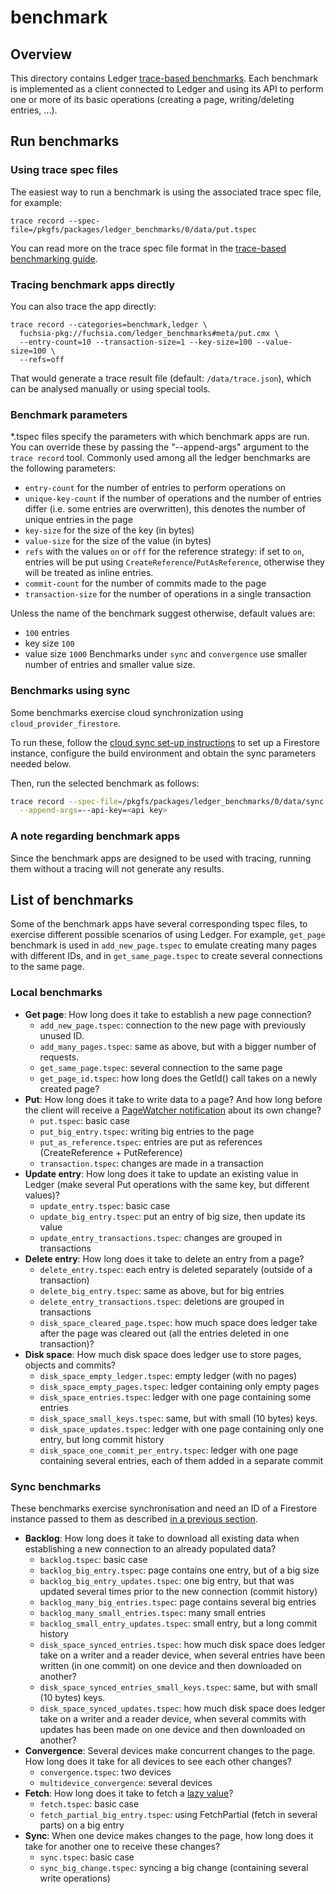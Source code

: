 # benchmark

## Overview
This directory contains Ledger [trace-based benchmarks]. Each benchmark is
implemented as a client connected to Ledger and using its API to perform one or
more of its basic operations (creating a page, writing/deleting entries, ...).

## Run benchmarks

### Using trace spec files
The easiest way to run a benchmark is using the associated trace spec file,
for example:

```
trace record --spec-file=/pkgfs/packages/ledger_benchmarks/0/data/put.tspec
```

You can read more on the trace spec file format in the [trace-based benchmarking
guide](https://fuchsia.googlesource.com/garnet/+/master/docs/benchmarking.md#Specification-file).

### Tracing benchmark apps directly
You can also trace the app directly:

```
trace record --categories=benchmark,ledger \
  fuchsia-pkg://fuchsia.com/ledger_benchmarks#meta/put.cmx \
  --entry-count=10 --transaction-size=1 --key-size=100 --value-size=100 \
  --refs=off
```

That would generate a trace result file (default: `/data/trace.json`), which can
be analysed manually or using special tools.

### Benchmark parameters

\*.tspec files specify the parameters with which benchmark apps are run. You can
override these by passing the "--append-args" argument to the `trace record`
tool.
Commonly used among all the ledger benchmarks are the following parameters:

* `entry-count` for the number of entries to perform operations on
* `unique-key-count` if the number of operations and the number of entries
  differ (i.e. some entries are overwritten), this denotes the number of unique
  entries in the page
* `key-size` for the size of the key (in bytes)
* `value-size` for the size of the value (in bytes)
* `refs` with the values `on` or `off` for the reference strategy: if set to
  `on`, entries will be put using `CreateReference`/`PutAsReference`, otherwise
  they will be treated as inline entries.
* `commit-count` for the number of commits made to the page
* `transaction-size` for the number of operations in a single transaction

Unless the name of the benchmark suggest otherwise, default values are:
* `100` entries
* key size `100`
* value size `1000`
Benchmarks under `sync` and `convergence` use smaller number of entries and
smaller value size.

### Benchmarks using sync

Some benchmarks exercise cloud synchronization using `cloud_provider_firestore`.

To run these, follow the [cloud sync set-up instructions] to set up a Firestore instance,
configure the build environment and obtain the sync parameters needed below.

Then, run the selected benchmark as follows:

```sh
trace record --spec-file=/pkgfs/packages/ledger_benchmarks/0/data/sync.tspec \
  --append-args=--api-key=<api key>
```

### A note regarding benchmark apps
Since the benchmark apps are designed to be used with tracing, running them
without a tracing will not generate any results.

## List of benchmarks

Some of the benchmark apps have several corresponding tspec files, to exercise
different possible scenarios of using Ledger. For example, `get_page` benchmark
is used in `add_new_page.tspec` to emulate creating many pages with different
IDs, and in `get_same_page.tspec` to create several connections to the same
page.

### Local benchmarks
* __Get page__: How long does it take to establish a new page connection?
    * `add_new_page.tspec`: connection to the new page with previously unused
      ID.
    * `add_many_pages.tspec`: same as above, but with a bigger number of requests.
    * `get_same_page.tspec`: several connection to the same page
    * `get_page_id.tspec`: how long does the GetId() call takes on a newly
      created page?
* __Put__: How long does it take to write data to a page? And how long before the
  client will receive a [PageWatcher notification] about its own change?
    * `put.tspec`: basic case
    * `put_big_entry.tspec`: writing big entries to the page
    * `put_as_reference.tspec`: entries are put as references (CreateReference +
      PutReference)
    * `transaction.tspec`: changes are made in a transaction
* __Update entry__: How long does it take to update an existing value in Ledger
  (make several Put operations with the same key, but different values)?
    * `update_entry.tspec`: basic case
    * `update_big_entry.tspec`: put an entry of big size, then update its value
    * `update_entry_transactions.tspec`: changes are grouped in transactions
* __Delete entry__: How long does it take to delete an entry from a page?
    * `delete_entry.tspec`: each entry is deleted separately (outside of a
      transaction)
    * `delete_big_entry.tspec`: same as above, but for big entries
    * `delete_entry_transactions.tspec`: deletions are grouped in transactions
    * `disk_space_cleared_page.tspec`: how much space does ledger take after the
      page was cleared out (all the entries deleted in one transaction)?
* __Disk space__: How much disk space does ledger use to store pages, objects
  and commits?
    * `disk_space_empty_ledger.tspec`: empty ledger (with no pages)
    * `disk_space_empty_pages.tspec`: ledger containing only empty pages
    * `disk_space_entries.tspec`: ledger with one page containing some entries
    * `disk_space_small_keys.tspec`: same, but with small (10 bytes) keys.
    * `disk_space_updates.tspec`: ledger with one page containing only one
      entry, but long commit history
    * `disk_space_one_commit_per_entry.tspec`: ledger with one page containing
      several entries, each of them added in a separate commit

### Sync benchmarks
These benchmarks exercise synchronisation and need an ID of a Firestore instance
passed to them as described [in a previous
section](README.md#benchmarks-using-sync).

* __Backlog__: How long does it take to download all existing data when
  establishing a new connection to an already populated data?
    * `backlog.tspec`: basic case
    * `backlog_big_entry.tspec`: page contains one entry, but of a big size
    * `backlog_big_entry_updates.tspec`: one big entry, but that was updated several
      times prior to the new connection (commit history)
    * `backlog_many_big_entries.tspec`: page contains several big entries
    * `backlog_many_small_entries.tspec`: many small entries
    * `backlog_small_entry_updates.tspec`: small entry, but a long commit
      history
    * `disk_space_synced_entries.tspec`: how much disk space does ledger take on a
    writer and a reader device, when several entries have been written (in one
    commit) on one device and then downloaded on another?
    * `disk_space_synced_entries_small_keys.tspec`: same, but with small (10
      bytes) keys.
    * `disk_space_synced_updates.tspec`: how much disk space does ledger take on a
    writer and a reader device, when several commits with updates has been made on
    one device and then downloaded on another?
* __Convergence__: Several devices make concurrent changes to the page. How long does
  it take for all devices to see each other changes?
    * `convergence.tspec`: two devices
    * `multidevice_convergence`: several devices
* __Fetch__: How long does it take to fetch a [lazy value]?
    * `fetch.tspec`: basic case
    * `fetch_partial_big_entry.tspec`: using FetchPartial (fetch in several
    parts) on a big entry
* __Sync__: When one device makes changes to the page, how long does it take for
  another one to receive these changes?
    * `sync.tspec`: basic case
    * `sync_big_change.tspec`: syncing a big change (containing several write
      operations)

[trace-based benchmarks]: https://fuchsia.googlesource.com/garnet/+/master/docs/benchmarking.md
[cloud sync set-up instructions]: /docs/ledger/testing.md#cloud-sync
[lazy value]: /docs/ledger/api_guide.md#lazy-values
[PageWatcher notification]: /docs/ledger/api_guide.md#watch
